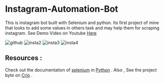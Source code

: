 # Instagram-Automation-Bot
This is instagram bot built with Selenium and python. Its first project of mine that looks to add some values in others task and may help them for scraping instagram.
See Demo Video on Youtube [Here](https://youtu.be/gdF5wKJrlYo)

![github](https://user-images.githubusercontent.com/78253900/114021118-f4cfc580-988d-11eb-8496-78a7e1668254.gif)
![insta2](https://user-images.githubusercontent.com/78253900/114022671-a4596780-988f-11eb-8ca3-3d52555beb35.gif)
![insta3](https://user-images.githubusercontent.com/78253900/114023303-58f38900-9890-11eb-9325-24cb08a48f53.gif)
![insta4](https://user-images.githubusercontent.com/78253900/114024792-17fc7400-9892-11eb-9410-440ab30e4d97.gif)


## Resources : 
Check out the documentation of [selenium](https://selenium-python.readthedocs.io/) in [Python](https://docs.python.org/3/) .
Also , See the project byte on [Crio](https://crio.do/projects/) .
